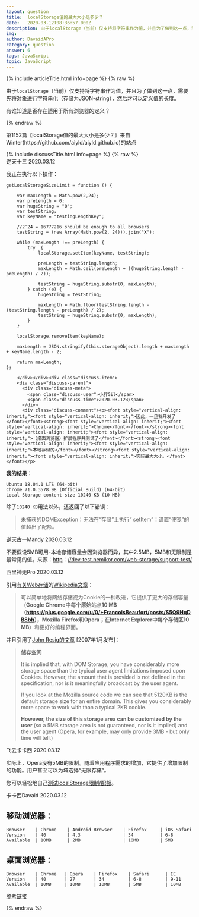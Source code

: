 ```yaml
---
layout: question
title:  localStorage值的最大大小是多少？
date:   2020-03-12T08:36:57.000Z
description: 由于localStorage（当前）仅支持将字符串作为值，并且为了做到这一点，需要先将对象进行字符串化（存储为JSON-string），然后才可以定义值的...
img: 
author: DavaidAPro
category: question
answer: 6
tags: JavaScript
topic: JavaScript
---
```

<div class="article-root">
  <div class="article">
    {% include articleTitle.html info=page %}
    {% raw %}
    <div class="article-content"><p><font style="vertical-align: inherit;"><font style="vertical-align: inherit;">由于</font></font><code>localStorage</code><font style="vertical-align: inherit;"><font style="vertical-align: inherit;">（当前）仅支持将字符串作为值，并且为了做到这一点，需要先将对象进行字符串化（存储为JSON-string），然后才可以定义值的长度。</font></font></p>

<p><font style="vertical-align: inherit;"><font style="vertical-align: inherit;">有谁知道是否存在适用于所有浏览器的定义？</font></font></p></div>
    {% endraw %}
  </div>
  <p class="winter_mark">第1152篇《localStorage值的最大大小是多少？》来自Winter(https://github.com/aiyld/aiyld.github.io)的站点</p>
  <div class="discuss-wrapper">
    {% include discussTitle.html info=page %}
    {% raw %}
    <div class="discuss-list">
    <div class="discuss-item">
        <div class="discuss-parent">
          <div class="discuss-meta">
            <span class="discuss-user">逆天十三</span>
            <span class="discuss-time">2020.03.12</span>
          </div>
          <div class="discuss-comment"><p><font style="vertical-align: inherit;"><font style="vertical-align: inherit;">我正在执行以下操作：   </font></font></p>

<pre><code>getLocalStorageSizeLimit = function () {<font></font>
<font></font>
    var maxLength = Math.pow(2,24);<font></font>
    var preLength = 0;<font></font>
    var hugeString = "0";<font></font>
    var testString;<font></font>
    var keyName = "testingLengthKey";<font></font>
<font></font>
    //2^24 = 16777216 should be enough to all browsers<font></font>
    testString = (new Array(Math.pow(2, 24))).join("X");<font></font>
<font></font>
    while (maxLength !== preLength) {<font></font>
        try  {<font></font>
            localStorage.setItem(keyName, testString);<font></font>
<font></font>
            preLength = testString.length;<font></font>
            maxLength = Math.ceil(preLength + ((hugeString.length - preLength) / 2));<font></font>
<font></font>
            testString = hugeString.substr(0, maxLength);<font></font>
        } catch (e) {<font></font>
            hugeString = testString;<font></font>
<font></font>
            maxLength = Math.floor(testString.length - (testString.length - preLength) / 2);<font></font>
            testString = hugeString.substr(0, maxLength);<font></font>
        }<font></font>
    }<font></font>
<font></font>
    localStorage.removeItem(keyName);<font></font>
<font></font>
    maxLength = JSON.stringify(this.storageObject).length + maxLength + keyName.length - 2;<font></font>
<font></font>
    return maxLength;<font></font>
};<font></font>
</code></pre></div>
        </div></div><div class="discuss-item">
        <div class="discuss-parent">
          <div class="discuss-meta">
            <span class="discuss-user">小胖Gil</span>
            <span class="discuss-time">2020.03.12</span>
          </div>
          <div class="discuss-comment"><p><font style="vertical-align: inherit;"><font style="vertical-align: inherit;">因此，一旦我开发了</font></font><strong><font style="vertical-align: inherit;"><font style="vertical-align: inherit;">Chrome</font></font></strong><font style="vertical-align: inherit;"><font style="vertical-align: inherit;">（桌面浏览器）扩展程序并测试了</font></font><strong><font style="vertical-align: inherit;"><font style="vertical-align: inherit;">本地存储的</font></font></strong><font style="vertical-align: inherit;"><font style="vertical-align: inherit;">实际最大大小。</font></font></p>

<p><strong><font style="vertical-align: inherit;"><font style="vertical-align: inherit;">我的结果：</font></font></strong></p>

<pre><code>Ubuntu 18.04.1 LTS (64-bit)<font></font>
Chrome 71.0.3578.98 (Official Build) (64-bit)<font></font>
Local Storage content size 10240 KB (10 MB)<font></font>
</code></pre>

<p><font style="vertical-align: inherit;"><font style="vertical-align: inherit;">除了</font></font><code>10240 KB</code><font style="vertical-align: inherit;"><font style="vertical-align: inherit;">用法</font><font style="vertical-align: inherit;">以外，还</font><font style="vertical-align: inherit;">返回了以下错误：</font></font></p>

<blockquote>
  <p><font style="vertical-align: inherit;"><font style="vertical-align: inherit;">未捕获的DOMException：无法在“存储”上执行“ setItem”：设置“便笺”的值超出了配额。</font></font></p>
</blockquote></div>
        </div></div><div class="discuss-item">
        <div class="discuss-parent">
          <div class="discuss-meta">
            <span class="discuss-user">逆天古一Mandy</span>
            <span class="discuss-time">2020.03.12</span>
          </div>
          <div class="discuss-comment"><p><font style="vertical-align: inherit;"><font style="vertical-align: inherit;">不要假设5MB可用-本地存储容量会因浏览器而异，其中2.5MB，5MB和无限制是最常见的值。</font><font style="vertical-align: inherit;">来源：</font><a href="http://dev-test.nemikor.com/web-storage/support-test/"><font style="vertical-align: inherit;">http</font></a><font style="vertical-align: inherit;">：</font></font><a href="http://dev-test.nemikor.com/web-storage/support-test/"><font style="vertical-align: inherit;"><font style="vertical-align: inherit;">//dev-test.nemikor.com/web-storage/support-test/</font></font></a></p></div>
        </div></div><div class="discuss-item">
        <div class="discuss-parent">
          <div class="discuss-meta">
            <span class="discuss-user">西里神无Pro</span>
            <span class="discuss-time">2020.03.12</span>
          </div>
          <div class="discuss-comment"><p><font style="vertical-align: inherit;"><font style="vertical-align: inherit;">引用</font></font><a href="http://en.wikipedia.org/wiki/Web_Storage" rel="noreferrer"><font style="vertical-align: inherit;"><font style="vertical-align: inherit;">有关Web存储</font></font></a><font style="vertical-align: inherit;"><font style="vertical-align: inherit;">的</font><a href="http://en.wikipedia.org/wiki/Web_Storage" rel="noreferrer"><font style="vertical-align: inherit;">Wikipedia文章</font></a><font style="vertical-align: inherit;">：</font></font></p>

<blockquote>
  <p><font style="vertical-align: inherit;"><font style="vertical-align: inherit;">可以简单地将网络存储视为Cookie的一种改进，它提供了更大的存储容量（</font></font><strong><font style="vertical-align: inherit;"><font style="vertical-align: inherit;">Google Chrome中每个原始</font></font><a href="https://plus.google.com/u/0/+FrancoisBeaufort/posts/S5Q9HqDB8bh" rel="noreferrer"><font style="vertical-align: inherit;"></font></a><font style="vertical-align: inherit;"></font></strong><font style="vertical-align: inherit;"><font style="vertical-align: inherit;">站点</font><strong><font style="vertical-align: inherit;">10 MB（</font></strong><strong><a href="https://plus.google.com/u/0/+FrancoisBeaufort/posts/S5Q9HqDB8bh" rel="noreferrer"><font style="vertical-align: inherit;">https://plus.google.com/u/0/+FrancoisBeaufort/posts/S5Q9HqDB8bh</font></a></strong><strong><font style="vertical-align: inherit;">），Mozilla Firefox和Opera；在Internet Explorer中每个存储区10 MB</font></strong><font style="vertical-align: inherit;">）和更好的编程界面。</font></font></p>
</blockquote>

<p><font style="vertical-align: inherit;"><font style="vertical-align: inherit;">并且引用了</font></font><a href="http://ejohn.org/blog/dom-storage/" rel="noreferrer"><font style="vertical-align: inherit;"><font style="vertical-align: inherit;">John Resig的文章</font></font></a><font style="vertical-align: inherit;"><font style="vertical-align: inherit;"> [2007年1月发布]：</font></font></p>

<blockquote>
  <p><strong><font style="vertical-align: inherit;"><font style="vertical-align: inherit;">储存空间</font></font></strong></p>
  
  <p>It is implied that, with DOM Storage,
  you have considerably more storage
  space than the typical user agent
  limitations imposed upon Cookies.
  However, the amount that is provided
  is not defined in the specification,
  nor is it meaningfully broadcast by
  the user agent.</p>
  
  <p>If you look at the Mozilla source code
  we can see that 5120KB is the default
  storage size for an entire domain.
  This gives you considerably more space
  to work with than a typical 2KB
  cookie.</p>
  
  <p><strong>However, the size of this storage area
  can be customized by the user</strong> (so a
  5MB storage area is not guaranteed,
  nor is it implied) and the user agent
  (Opera, for example, may only provide
  3MB - but only time will tell.)</p>
</blockquote></div>
        </div></div><div class="discuss-item">
        <div class="discuss-parent">
          <div class="discuss-meta">
            <span class="discuss-user">飞云卡卡西</span>
            <span class="discuss-time">2020.03.12</span>
          </div>
          <div class="discuss-comment"><p><font style="vertical-align: inherit;"><font style="vertical-align: inherit;">实际上，Opera没有5MB的限制。</font><font style="vertical-align: inherit;">随着应用程序需求的增加，它提供了增加限制的功能。</font><font style="vertical-align: inherit;">用户甚至可以为域选择“无限存储”。</font></font></p>

<p><font style="vertical-align: inherit;"><font style="vertical-align: inherit;">您可以轻松地</font><font style="vertical-align: inherit;">自己</font></font><a href="http://arty.name/localstorage.html" rel="noreferrer"><font style="vertical-align: inherit;"><font style="vertical-align: inherit;">测试localStorage限制/配额</font></font></a><font style="vertical-align: inherit;"><font style="vertical-align: inherit;">。</font></font></p></div>
        </div></div><div class="discuss-item">
        <div class="discuss-parent">
          <div class="discuss-meta">
            <span class="discuss-user">卡卡西Davaid</span>
            <span class="discuss-time">2020.03.12</span>
          </div>
          <div class="discuss-comment"><h2><font style="vertical-align: inherit;"><font style="vertical-align: inherit;">    移动浏览器：</font></font></h2>

<pre><code>Browser    | Chrome    | Android Browser    | Firefox     | iOS Safari<font></font>
Version    | 40        | 4.3                | 34          | 6-8<font></font>
Available  | 10MB      | 2MB                | 10MB        | 5MB<font></font>
</code></pre>

<h2><font style="vertical-align: inherit;"><font style="vertical-align: inherit;">    桌面浏览器：</font></font></h2>

<pre><code>Browser    | Chrome   | Opera    | Firefox    | Safari      | IE<font></font>
Version    | 40       | 27       | 34         | 6-8         | 9-11<font></font>
Available  | 10MB     | 10MB     | 10MB       | 5MB         | 10MB<font></font>
</code></pre>

<p><a href="https://www.html5rocks.com/en/tutorials/offline/quota-research/" rel="noreferrer"><font style="vertical-align: inherit;"><font style="vertical-align: inherit;">参考链接</font></font></a></p></div>
        </div></div>
    </div>
    {% endraw %}
  </div>
<div>
